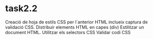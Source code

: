 # task2.2
Creació de hoja de estils CSS per l´anterior HTML inclueix captura de validació CSS.
Distribuir elements HTML en capes (div)
Estilitzar un document HTML.
Utilitzar els selectors CSS
Validar codi CSS
